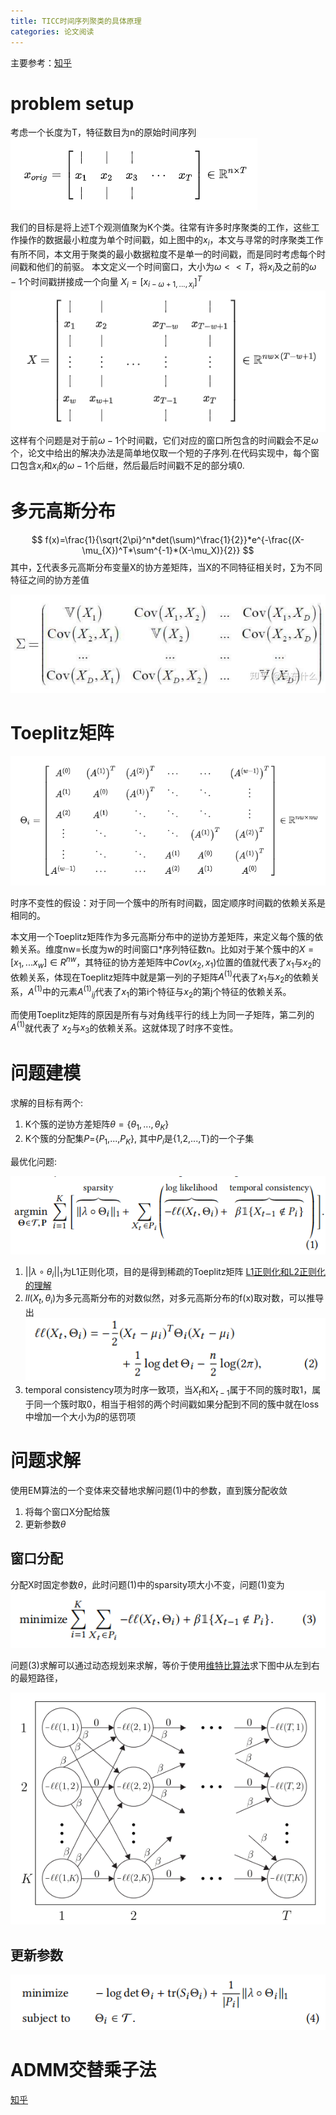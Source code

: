 ```yaml
---
title: TICC时间序列聚类的具体原理
categories: 论文阅读
---
```

主要参考：[知乎](https://zhuanlan.zhihu.com/p/459773743)
# problem setup
考虑一个长度为T，特征数目为n的原始时间序列\
![picture 3](../../images/a2961b52a495130a0889b842482991585d6f3fe7e4e9015ed3cae55700c9d1dc.png)  

我们的目标是将上述T个观测值聚为K个类。往常有许多时序聚类的工作，这些工作操作的数据最小粒度为单个时间戳，如上图中的$x_i$，本文与寻常的时序聚类工作有所不同，本文用于聚类的最小数据粒度不是单一的时间戳，而是同时考虑每个时间戳和他们的前驱。
本文定义一个时间窗口，大小为$\omega<<T$，将$x_i$及之前的$\omega-1$个时间戳拼接成一个向量
$X_i=[x_{i-\omega+1,...,x_i}]^T$
![picture 5](../../images/1df985efe7a82b99c25f695a8fc6b9db9ec589bf9426960e446aa1e3a664b3d8.png)  
这样有个问题是对于前$\omega-1$个时间戳，它们对应的窗口所包含的时间戳会不足$\omega$个，论文中给出的解决办法是简单地仅取一个短的子序列.在代码实现中，每个窗口包含$x_i$和$x_i$的$\omega-1$个后继，然后最后时间戳不足的部分填0.

# 多元高斯分布
$$
f(x)=\frac{1}{\sqrt{2\pi}^n*det(\sum)^\frac{1}{2}}*e^{-\frac{(X-\mu_{X})^T*\sum^{-1}*(X-\mu_X)}{2}}
$$
其中，$\sum$代表多元高斯分布变量X的协方差矩阵，当X的不同特征相关时，$\sum$为不同特征之间的协方差值

![picture 2](../../images/b22f49ac9c6344a1dab88c1de18b840cc016bbe0b9bc3eaa14bf11c1a7b5a61c.png)  


# Toeplitz矩阵
![picture 4](../../images/f385bc05e5c2010de46abe7ef8e977f45f1b0cc1d46537b2e7f840b0681b0479.png)  

时序不变性的假设：对于同一个簇中的所有时间戳，固定顺序时间戳的依赖关系是相同的。

本文用一个Toeplitz矩阵作为多元高斯分布中的逆协方差矩阵，来定义每个簇的依赖关系。维度nw=长度为w的时间窗口*序列特征数n。比如对于某个簇中的$X=[x_1,...x_w]\in R^{nw}$，其特征的协方差矩阵中$Cov(x_2,x_1)$位置的值就代表了$x_1$与$x_2$的依赖关系，体现在Toeplitz矩阵中就是第一列的子矩阵$A^{(1)}$代表了$x_1$与$x_2$的依赖关系，$A^{(1)}$中的元素${A^{(1)}}_{ij}$代表了$x_1$的第i个特征与$x_2$的第j个特征的依赖关系。

而使用Toeplitz矩阵的原因是所有与对角线平行的线上为同一子矩阵，第二列的$A^{(1)}$就代表了
$x_2$与$x_3$的依赖关系。这就体现了时序不变性。

# 问题建模
求解的目标有两个:
1. K个簇的逆协方差矩阵$\theta=\{\theta_1,...,\theta_K\}$
2. K个簇的分配集$P$={$P_1$,...,$P_K$}, 其中$P_i$是{1,2,...,T}的一个子集
   
最优化问题:

![picture 6](../../images/dc1cf3d244b411b244a29a5e2b709c33151f98a14b3594dfc167ce965e2bfcd1.png)  
1. $||\lambda\circ\theta_i||_1$为L1正则化项，目的是得到稀疏的Toeplitz矩阵
[L1正则化和L2正则化的理解](https://blog.csdn.net/jinping_shi/article/details/52433975)
2. $ll(X_t,\theta_i)$为多元高斯分布的对数似然，对多元高斯分布的f(x)取对数，可以推导出
![picture 7](../../images/4728e3f4e996904c944a7ea0b1f52a4b83f4e2927d2c5dfacdd90a8de0775b87.png) 
3. temporal consistency项为时序一致项，当$X_t$和$X_{t-1}$属于不同的簇时取1，属于同一个簇时取0，相当于相邻的两个时间戳如果分配到不同的簇中就在loss中增加一个大小为$\beta$的惩罚项

# 问题求解
使用EM算法的一个变体来交替地求解问题(1)中的参数，直到簇分配收敛
1. 将每个窗口X分配给簇
2. 更新参数$\theta$

## 窗口分配
分配X时固定参数$\theta$，此时问题(1)中的sparsity项大小不变，问题(1)变为
![picture 8](../../images/35f1e495d626c62b5cfeba02d0d7940fd7ef5d2c227e35ca580eeef9aa74a00a.png)  

问题(3)求解可以通过动态规划来求解，等价于使用[维特比算法](https://www.zhihu.com/question/20136144)求下图中从左到右的最短路径，

![picture 9](../../images/c250a2bf3ecb1184ae1ddb94ebe63ede1c3af7a4bb6c34773040840d35a8e79c.png)  
## 更新参数
![picture 10](../../images/f09ca538590907263581a12b2bad57aaa9450717994d0da00487afa90f5dd2d2.png)  

# ADMM交替乘子法
[知乎](https://zhuanlan.zhihu.com/p/332243047)